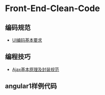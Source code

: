 # Front-End-Clean-Code

## 编码规范
* [UI编码基本要求](http://code.huawei.com/FusionCloud_CF/Front-End-Clean-Code/blob/master/UI%E7%BC%96%E7%A0%81%E5%9F%BA%E6%9C%AC%E8%A6%81%E6%B1%82/cleancode.md)

## 编程技巧
* [Ajax基本原理及封装规范](http://code.huawei.com/FusionCloud_CF/Front-End-Clean-Code/blob/master/%E5%85%B8%E5%9E%8B%E4%BB%A3%E7%A0%81%E6%A0%B7%E4%BE%8B/Ajax%E5%B0%81%E8%A3%85%E8%A7%84%E8%8C%83.md)

## angular1样例代码